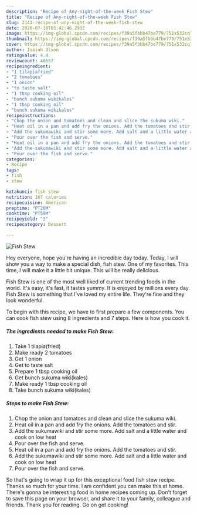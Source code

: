 ```yaml
---
description: "Recipe of Any-night-of-the-week Fish Stew"
title: "Recipe of Any-night-of-the-week Fish Stew"
slug: 2141-recipe-of-any-night-of-the-week-fish-stew
date: 2020-07-10T05:42:46.293Z
image: https://img-global.cpcdn.com/recipes/f39a5fbbb47be779/751x532cq70/fish-stew-recipe-main-photo.jpg
thumbnail: https://img-global.cpcdn.com/recipes/f39a5fbbb47be779/751x532cq70/fish-stew-recipe-main-photo.jpg
cover: https://img-global.cpcdn.com/recipes/f39a5fbbb47be779/751x532cq70/fish-stew-recipe-main-photo.jpg
author: Isaiah Olson
ratingvalue: 4.4
reviewcount: 40657
recipeingredient:
- "1 tilapiafried"
- "2 tomatoes"
- "1 onion"
- "to taste salt"
- "1 tbsp cooking oil"
- "bunch sukuma wikikales"
- "1 tbsp cooking oil"
- "bunch sukuma wikikales"
recipeinstructions:
- "Chop the onion and tomatoes and clean and slice the sukuma wiki."
- "Heat oil in a pan and add fry the onions. Add the tomatoes and stir."
- "Add the sukumawiki and stir some more. Add salt and a little water and cook on low heat"
- "Pour over the fish and serve."
- "Heat oil in a pan and add fry the onions. Add the tomatoes and stir."
- "Add the sukumawiki and stir some more. Add salt and a little water and cook on low heat"
- "Pour over the fish and serve."
categories:
- Recipe
tags:
- fish
- stew

katakunci: fish stew 
nutrition: 167 calories
recipecuisine: American
preptime: "PT20M"
cooktime: "PT59M"
recipeyield: "3"
recipecategory: Dessert

---
```



![Fish Stew](https://img-global.cpcdn.com/recipes/f39a5fbbb47be779/751x532cq70/fish-stew-recipe-main-photo.jpg)

Hey everyone, hope you're having an incredible day today. Today, I will show you a way to make a special dish, fish stew. One of my favorites. This time, I will make it a little bit unique. This will be really delicious.



Fish Stew is one of the most well liked of current trending foods in the world. It's easy, it's fast, it tastes yummy. It is enjoyed by millions every day. Fish Stew is something that I've loved my entire life. They're fine and they look wonderful.


To begin with this recipe, we have to first prepare a few components. You can cook fish stew using 8 ingredients and 7 steps. Here is how you cook it.

<!--inarticleads1-->

##### The ingredients needed to make Fish Stew:

1. Take 1 tilapia(fried)
1. Make ready 2 tomatoes
1. Get 1 onion
1. Get to taste salt
1. Prepare 1 tbsp cooking oil
1. Get bunch sukuma wiki(kales)
1. Make ready 1 tbsp cooking oil
1. Take bunch sukuma wiki(kales)




<!--inarticleads2-->

##### Steps to make Fish Stew:

1. Chop the onion and tomatoes and clean and slice the sukuma wiki.
1. Heat oil in a pan and add fry the onions. Add the tomatoes and stir.
1. Add the sukumawiki and stir some more. Add salt and a little water and cook on low heat
1. Pour over the fish and serve.
1. Heat oil in a pan and add fry the onions. Add the tomatoes and stir.
1. Add the sukumawiki and stir some more. Add salt and a little water and cook on low heat
1. Pour over the fish and serve.




So that's going to wrap it up for this exceptional food fish stew recipe. Thanks so much for your time. I am confident you can make this at home. There's gonna be interesting food in home recipes coming up. Don't forget to save this page on your browser, and share it to your family, colleague and friends. Thank you for reading. Go on get cooking!

